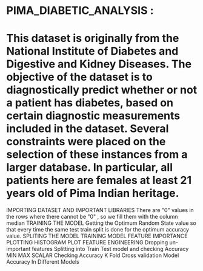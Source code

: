 # PIMA_DIABETIC_ANALYSIS : 
# This dataset is originally from the National Institute of Diabetes and Digestive and Kidney Diseases. The objective of the dataset is to diagnostically predict whether or not a patient has diabetes, based on certain diagnostic measurements included in the dataset. Several constraints were placed on the selection of these instances from a larger database. In particular, all patients here are females at least 21 years old of Pima Indian heritage.

IMPORTING DATASET AND IMPORTANT LIBRARIES
There are "0" values in the rows where there cannot be "0" , so we fill them with the column median
TRAINING THE MODEL
Getting the Optimum Random State value so that every time the same test train split is done for the optimum accuracy value.
SPLITING THE MODEL
TRAINING MODEL
FEATURE IMPORTANCE
PLOTTING
HISTOGRAM PLOT
FEATURE ENGINEERING
Dropping un-important features
Splitting into Train Test model and checking Accuracy
MIN MAX SCALAR
Checking Accuracy
K Fold Cross validation
Model Accuracy In Different Models
